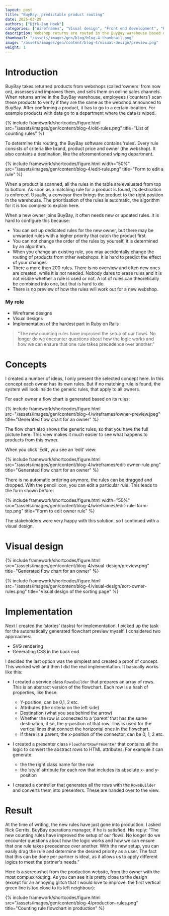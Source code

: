 ```yaml
---
layout: post
title: "BuyBay: predictable product routing"
date: 2025-03-29
authors: ["Dirk-Jan Hoek"]
categories: ["Wireframes", "Visual design", "Front end development", "Ruby on Rails"]
description: Webshop returns are routed in the BuyBay warehouse based on rules. I enhanced this system for better predictability and adaptability.
thumbnail: "/assets/images/gen/blog/blog-4-thumbnail.png"
image: "/assets/images/gen/content/blog-4/visual-design/preview.png"
weight: 1
---
```



# Introduction

BuyBay takes returned products from webshops (called ‘owners’ from now on), assesses and improves them, and sells them on online sales channels. When returns arrive in the BuyBay warehouse, employees (‘counters’) scan these products to verify if they are the same as the webshop announced to BuyBay. After confirming a product, it has to go to a certain location. For example products with data go to a department where the data is wiped.

{% include framework/shortcodes/figure.html src="/assets/images/gen/content/blog-4/old-rules.png" title="List of counting rules" %}

To determine this routing, the BuyBay software contains ‘rules’. Every rule consists of criteria like brand, product price and owner (the webshop). It also contains a destination, like the aforementioned wiping department.

{% include framework/shortcodes/figure.html width="50%" src="/assets/images/gen/content/blog-4/edit-rule.png" title="Form to edit a rule" %}

When a product is scanned, all the rules in the table are evaluated from top to bottom. As soon as a matching rule for a product is found, its destination is enforced. Usually, a conveyor then brings the product to the right position in the warehouse. The prioritisation of the rules is automatic, the algorithm for it is too complex to explain here.

When a new owner joins BuyBay, it often needs new or updated rules. It is hard to configure this because:

- You can set up dedicated rules for the new owner, but there may be unwanted rules with a higher priority that catch the product first.
- You can not change the order of the rules by yourself, it is determined by an algorithm.
- When you change an existing rule, you may accidentally change the routing of products from other webshops. It is hard to predict the effect of your changes.
- There a more then 200 rules. There is no overview and often new ones are created, while it is not needed. Nobody dares to erase rules and it is not visible whether a rule is used or not. A lot of rules can theoretically be combined into one, but that is hard to do.
- There is no preview of how the rules will work out for a new webshop.

### My role

- Wireframe designs
- Visual designs
- Implementation of the hardest part in Ruby on Rails

> "The new counting rules have improved the setup of our flows. No longer do we encounter questions about how the logic works and how we can ensure that one rule takes precedence over another.”

# Concepts

I created a number of ideas, I only present the selected concept here. In this concept each owner has its own rules. But if no matching rule is found, the system will look inside the generic rules, that apply to all owners.

For each owner a flow chart is generated based on its rules:

{% include framework/shortcodes/figure.html src="/assets/images/gen/content/blog-4/wireframes/owner-preview.jpeg" title="Generated flow chart for an owner" %}

The flow chart also shows the generic rules, so that you have the full picture here. This view makes it much easier to see what happens to products from this owner.

When you click ‘Edit’, you see an ‘edit’ view:

{% include framework/shortcodes/figure.html src="/assets/images/gen/content/blog-4/wireframes/edit-owner-rule.png" title="Generated flow chart for an owner" %}

There is no automatic ordering anymore, the rules can be dragged and dropped. With the pencil icon, you can edit a particular rule. This leads to the form shown before:

{% include framework/shortcodes/figure.html width="50%" src="/assets/images/gen/content/blog-4/wireframes/edit-rule-form-top.png" title="Form to edit owner rule" %}

The stakeholders were very happy with this solution, so I continued with a visual design.

# Visual design

{% include framework/shortcodes/figure.html src="/assets/images/gen/content/blog-4/visual-design/preview.png" title="Generated flow chart for an owner" %}

{% include framework/shortcodes/figure.html src="/assets/images/gen/content/blog-4/visual-design/sort-owner-rules.png" title="Visual design of the sorting page" %}

# Implementation
Next I created the ‘stories’ (tasks) for implementation. I picked up the task for the automatically generated flowchart preview myself. I considered two approaches:

- SVG rendering
- Generating CSS in the back end

I decided the last option was the simplest and created a proof of concept. This worked well and then I did the real implementation. It basically works like this:

- I created a service class `RowsBuilder` that prepares an array of rows. This is an abstract version of the flowchart. Each row is a hash of properties, like these:

    - Y-position, can be 0,1, 2 etc.
    - Attributes (the criteria on the left side)
    - Destination (what you see behind the arrow)
    - Whether the row is connected to a ‘parent’ that has the same destination, if so, the y-position of that row. This is used for the vertical lines that connect the horizontal ones in the flowchart.
    - If there is a parent, the x-position of the connector, can be 0, 1, 2 etc.

- I created a presenter class `FlowchartRowPresenter` that contains all the logic to convert the abstract rows to  HTML attributes. For example it can generate:
    - the the right class name for the row
    - the ‘style’ attribute for each row that includes its absolute x- and y-position

- I created a controller that generates all the rows with the `RowsBuilder` and converts them into presenters. These are handed over to the view.

# Result

At the time of writing, the new rules have just gone into production. I asked Rick Gerrits, BuyBay operations manager, if he is satisfied. His reply: “The new counting rules have improved the setup of our flows. No longer do we encounter questions about how the logic works and how we can ensure that one rule takes precedence over another. With the new setup, you can easily drag the rule and determine the desired priority as a user. The fact that this can be done per partner is ideal, as it allows us to apply different logics to meet the partner's needs.”

Here is a screenshot from the production website, from the owner with the most complex routing. As you can see it is pretty close to the design (except for an annoying glitch that I would love to improve: the first vertical green line is too close to its left neighbour):

{% include framework/shortcodes/figure.html src="/assets/images/gen/content/blog-4/production-rules.png" title="Counting rule flowchart in production" %}
